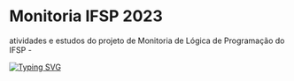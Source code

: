 # Monitoria IFSP 2023
atividades e estudos do projeto de Monitoria de Lógica de Programação do IFSP - 

[![Typing SVG](https://readme-typing-svg.herokuapp.com/?color=ffffff&size=35&center=true&vCenter=true&width=1000&lines=Pseudocódigos;C;Python)](https://git.io/typing-svg)
